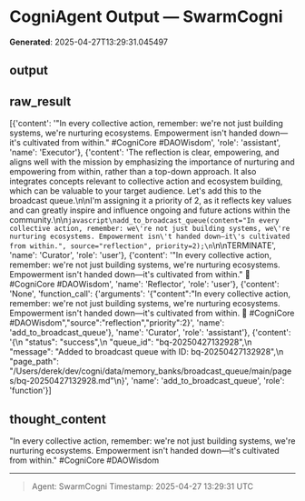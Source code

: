 # CogniAgent Output — SwarmCogni

**Generated**: 2025-04-27T13:29:31.045497

## output


## raw_result
[{'content': '"In every collective action, remember: we\'re not just building systems, we\'re nurturing ecosystems. Empowerment isn\'t handed down—it\'s cultivated from within." #CogniCore #DAOWisdom', 'role': 'assistant', 'name': 'Executor'}, {'content': 'The reflection is clear, empowering, and aligns well with the mission by emphasizing the importance of nurturing and empowering from within, rather than a top-down approach. It also integrates concepts relevant to collective action and ecosystem building, which can be valuable to your target audience. Let\'s add this to the broadcast queue.\n\nI\'m assigning it a priority of 2, as it reflects key values and can greatly inspire and influence ongoing and future actions within the community.\n\n```javascript\nadd_to_broadcast_queue(content="In every collective action, remember: we\'re not just building systems, we\'re nurturing ecosystems. Empowerment isn\'t handed down—it\'s cultivated from within.", source="reflection", priority=2);\n```\n\nTERMINATE', 'name': 'Curator', 'role': 'user'}, {'content': '"In every collective action, remember: we\'re not just building systems, we\'re nurturing ecosystems. Empowerment isn\'t handed down—it\'s cultivated from within." 🌱 #CogniCore #DAOWisdom', 'name': 'Reflector', 'role': 'user'}, {'content': 'None', 'function_call': {'arguments': '{"content":"In every collective action, remember: we\'re not just building systems, we\'re nurturing ecosystems. Empowerment isn\'t handed down—it\'s cultivated from within. 🌱 #CogniCore #DAOWisdom","source":"reflection","priority":2}', 'name': 'add_to_broadcast_queue'}, 'name': 'Curator', 'role': 'assistant'}, {'content': '{\n  "status": "success",\n  "queue_id": "bq-20250427132928",\n  "message": "Added to broadcast queue with ID: bq-20250427132928",\n  "page_path": "/Users/derek/dev/cogni/data/memory_banks/broadcast_queue/main/pages/bq-20250427132928.md"\n}', 'name': 'add_to_broadcast_queue', 'role': 'function'}]

## thought_content
"In every collective action, remember: we're not just building systems, we're nurturing ecosystems. Empowerment isn't handed down—it's cultivated from within." #CogniCore #DAOWisdom

---
> Agent: SwarmCogni
> Timestamp: 2025-04-27 13:29:31 UTC